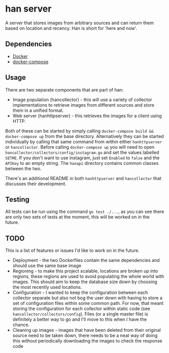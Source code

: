 # han server
A server that stores images from arbitrary sources and can return them based on location and recency. Han is short for 'here and now'.

## Dependencies
* [Docker](https://docs.docker.com/engine/installation/)
* [docker-compose](https://docs.docker.com/compose/install/)

## Usage
There are two separate components that are part of han:
* Image population (hancollector) - this will use a variety of collector implementations to retrieve images from different sources and store them in a unified format.
* Web server (hanhttpserver) - this retrieves the images for a client using HTTP.

Both of these can be started by simply calling `docker-compose build && docker-compose up` from the base directory. Alternatively they can be started individually by calling that same command from within either `hanhttpserver` or `hancollector`.
Before calling `docker-compose up` you will need to open `hancollector/collectors/config/instagram.go` and set the values labelled `SETME`.
If you don't want to use instagram, just set `Enabled` to `false` and the `APIKey` to an empty string.
The `hanapi` directory contains common classes between the two.

There's an additional README in both `hanhttpserver` and `hancollector` that discusses their development.

## Testing
All tests can be run using the command `go test ./...`, as you can see there are only two sets of tests at the moment, this will be worked on in the future.

## TODO
This is a list of features or issues I'd like to work on in the future.
* Deployment - the two Dockerfiles contain the same dependencies and should use the same base image
* Regioning - to make this project scalable, locations are broken up into regions, these regions are used to avoid populating the whole world with images. This should aim to keep the database size down by choosing the most recently used locations.
* Configuration - I wanted to keep the configuration between each collector separate but also not bog the user down with having to store a set of configuration files within some common path. For now, that meant storing the configuration for each collector within static code (see `hancollector/collectors/config`). Files (or a single master file) is definitely a better way to go and I'll move to this when I have the chance.
* Cleaning up images - images that have been deleted from their original source need to be taken down, there needs to be a neat way of doing this without periodically downloading the images to check the response code